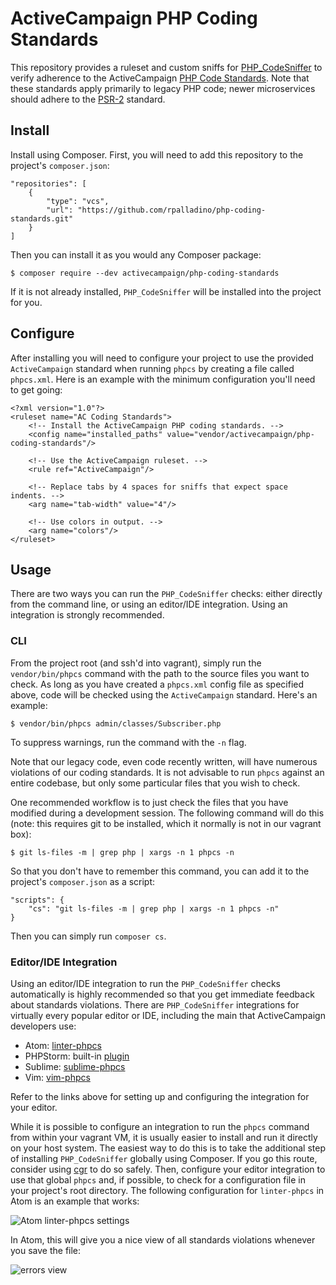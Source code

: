 ActiveCampaign PHP Coding Standards
===================================

This repository provides a ruleset and custom sniffs for  [PHP\_CodeSniffer](https://github.com/squizlabs/PHP_CodeSniffer) to verify adherence to the ActiveCampaign [PHP Code Standards](https://activecampaign.atlassian.net/wiki/display/DEV/Code+Standards). Note that these standards apply primarily to legacy PHP code; newer microservices should adhere to the [PSR-2](http://www.php-fig.org/psr/psr-2/) standard.

## Install

Install using Composer. First, you will need to add this repository to the project's `composer.json`:

```
"repositories": [
	{
		"type": "vcs",
		"url": "https://github.com/rpalladino/php-coding-standards.git"
	}
]
```

Then you can install it as you would any Composer package:

```
$ composer require --dev activecampaign/php-coding-standards
```

If it is not already installed, `PHP_CodeSniffer` will be installed into the project for you.

## Configure

After installing you will need to configure your project to use the provided `ActiveCampaign` standard when running `phpcs` by creating a file called `phpcs.xml`. Here is an example with the minimum configuration you'll need to get going:

```
<?xml version="1.0"?>
<ruleset name="AC Coding Standards">
	<!-- Install the ActiveCampaign PHP coding standards. -->
	<config name="installed_paths" value="vendor/activecampaign/php-coding-standards"/>

	<!-- Use the ActiveCampaign ruleset. -->
	<rule ref="ActiveCampaign"/>

	<!-- Replace tabs by 4 spaces for sniffs that expect space indents. -->
	<arg name="tab-width" value="4"/>

	<!-- Use colors in output. -->
	<arg name="colors"/>
</ruleset>
```

## Usage

There are two ways you can run the `PHP_CodeSniffer` checks: either directly from the command line, or using an editor/IDE integration. Using an integration is strongly recommended.

### CLI

From the project root (and ssh'd into vagrant), simply run the `vendor/bin/phpcs` command with the path to the source files you want to check. As long as you have created a `phpcs.xml` config file as specified above, code will be checked using the `ActiveCampaign` standard. Here's an example:

```
$ vendor/bin/phpcs admin/classes/Subscriber.php
```

To suppress warnings, run the command with the `-n` flag.

Note that our legacy code, even code recently written, will have numerous violations of our coding standards. It is not advisable to run `phpcs` against an entire codebase, but only some particular files that you wish to check.

One recommended workflow is to just check the files that you have modified during a development session. The following command will do this (note: this requires git to be installed, which it normally is not in our vagrant box):

```
$ git ls-files -m | grep php | xargs -n 1 phpcs -n
```

So that you don't have to remember this command, you can add it to the project's `composer.json` as a script:

```
"scripts": {
	"cs": "git ls-files -m | grep php | xargs -n 1 phpcs -n"
}
```

Then you can simply run `composer cs`.

### Editor/IDE Integration

Using an editor/IDE integration to run the `PHP_CodeSniffer` checks automatically is highly recommended so that you get immediate feedback about standards violations. There are `PHP_CodeSniffer` integrations for virtually every popular editor or IDE, including the main that ActiveCampaign developers use:

- Atom: [linter-phpcs](https://atom.io/packages/linter-phpcs)
- PHPStorm: built-in [plugin](https://www.jetbrains.com/help/phpstorm/10.0/using-php-code-sniffer-tool.html)
- Sublime: [sublime-phpcs](https://github.com/benmatselby/sublime-phpcs)
- Vim: [vim-phpcs](https://github.com/bpearson/vim-phpcs)

Refer to the links above for setting up and configuring the integration for your editor.

While it is possible to configure an integration to run the `phpcs` command from within your vagrant VM, it is usually easier to install and run it directly on your host system. The easiest way to do this is to take the additional step of installing `PHP_CodeSniffer` globally using Composer. If you go this route, consider using [cgr](https://github.com/consolidation/cgr) to do so safely. Then, configure your editor integration to use that global `phpcs` and, if possible, to check for a configuration file in your project's root directory. The following configuration for `linter-phpcs` in Atom is an example that works:

![Atom linter-phpcs settings](https://d1ax1i5f2y3x71.cloudfront.net/items/063o2H3D0u1M0k0v0L05/Image%202017-03-26%20at%207.55.08%20PM.png?X-CloudApp-Visitor-Id=2104030)

In Atom, this will give you a nice view of all standards violations whenever you save the file:

![errors view](https://d1ax1i5f2y3x71.cloudfront.net/items/3X451g1n2Q443Q0P0B3T/Image%202017-03-26%20at%208.09.00%20PM.png?X-CloudApp-Visitor-Id=2104030)
